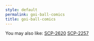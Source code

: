 ```yaml
---
style: default
permalink: goi-ball-comics
title: goi-ball-comics
---
```

You may also like:
[SCP-2620](http://scp-wiki.net/scp-2620)
[SCP-2257](http://scp-wiki.net/scp-2257)